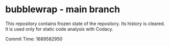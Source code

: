 # bubblewrap - main branch

This repository contains frozen state of the repository.
Its history is cleared. It is used only for static code
analysis with Codacy.

Commit Time: 1689582950